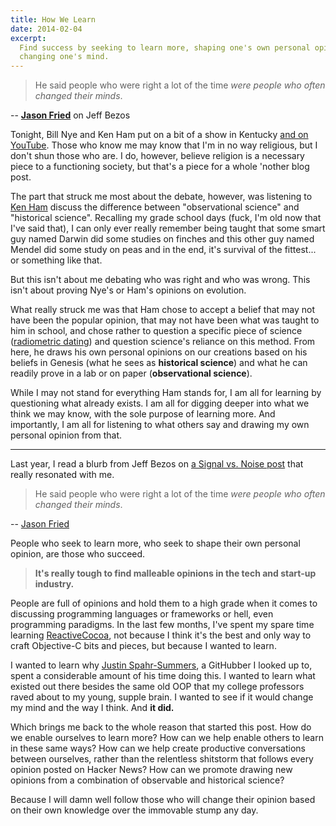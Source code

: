 ```yaml
---
title: How We Learn
date: 2014-02-04
excerpt:
  Find success by seeking to learn more, shaping one's own personal opinion, and
  changing one's mind.
---
```


> He said people who were right a lot of the time _were people who often changed
> their minds_.

--
**[Jason Fried](http://37signals.com/svn/posts/3289-some-advice-from-jeff-bezos)**
on Jeff Bezos

Tonight, Bill Nye and Ken Ham put on a bit of a show in Kentucky
[and on YouTube](http://www.youtube.com/watch?v=z6kgvhG3AkI). Those who know me
may know that I'm in no way religious, but I don't shun those who are. I do,
however, believe religion is a necessary piece to a functioning society, but
that's a piece for a whole 'nother blog post.

The part that struck me most about the debate, however, was listening to
[Ken Ham](http://en.wikipedia.org/wiki/Ken_Ham) discuss the difference between
"observational science" and "historical science". Recalling my grade school days
(fuck, I'm old now that I've said that), I can only ever really remember being
taught that some smart guy named Darwin did some studies on finches and this
other guy named Mendel did some study on peas and in the end, it's survival of
the fittest... or something like that.

But this isn't about me debating who was right and who was wrong. This isn't
about proving Nye's or Ham's opinions on evolution.

What really struck me was that Ham chose to accept a belief that may not have
been the popular opinion, that may not have been what was taught to him in
school, and chose rather to question a specific piece of science
([radiometric dating](http://en.wikipedia.org/wiki/Radiometric_dating)) and
question science's reliance on this method. From here, he draws his own personal
opinions on our creations based on his beliefs in Genesis (what he sees as
**historical science**) and what he can readily prove in a lab or on paper
(**observational science**).

While I may not stand for everything Ham stands for, I am all for learning by
questioning what already exists. I am all for digging deeper into what we think
we may know, with the sole purpose of learning more. And importantly, I am all
for listening to what others say and drawing my own personal opinion from that.

---

Last year, I read a blurb from Jeff Bezos on
[a Signal vs. Noise post](http://37signals.com/svn/posts/3289-some-advice-from-jeff-bezos)
that really resonated with me.

> He said people who were right a lot of the time _were people who often changed
> their minds_.

--
[Jason Fried](http://37signals.com/svn/posts/3289-some-advice-from-jeff-bezos)

People who seek to learn more, who seek to shape their own personal opinion, are
those who succeed.

> **It's really tough to find malleable opinions in the tech and start-up
> industry.**

People are full of opinions and hold them to a high grade when it comes to
discussing programming languages or frameworks or hell, even programming
paradigms. In the last few months, I've spent my spare time learning
[ReactiveCocoa](https://github.com/ReactiveCocoa/ReactiveCocoa), not because I
think it's the best and only way to craft Objective-C bits and pieces, but
because I wanted to learn.

I wanted to learn why [Justin Spahr-Summers](https://github.com/jspahrsummers),
a GitHubber I looked up to, spent a considerable amount of his time doing this.
I wanted to learn what existed out there besides the same old OOP that my
college professors raved about to my young, supple brain. I wanted to see if it
would change my mind and the way I think. And **it did.**

Which brings me back to the whole reason that started this post. How do we
enable ourselves to learn more? How can we help enable others to learn in these
same ways? How can we help create productive conversations between ourselves,
rather than the relentless shitstorm that follows every opinion posted on Hacker
News? How can we promote drawing new opinions from a combination of observable
and historical science?

Because I will damn well follow those who will change their opinion based on
their own knowledge over the immovable stump any day.
